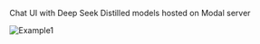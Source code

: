 Chat UI with Deep Seek Distilled models hosted on Modal server

![Example1]('./Videos/DemoDeepSeekDistilled.mp4')
